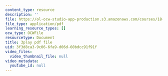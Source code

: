 ```yaml
---
content_type: resource
description: ''
file: https://ol-ocw-studio-app-production.s3.amazonaws.com/courses/18-03sc-differential-equations-fall-2011/3f3d8ca39c066fa9d06d60bdcc91f91f_4gJLEYc3p5w.pdf
file_type: application/pdf
learning_resource_types: []
ocw_type: OCWFile
resourcetype: Document
title: 3play pdf file
uid: 3f3d8ca3-9c06-6fa9-d06d-60bdcc91f91f
video_files:
  video_thumbnail_file: null
video_metadata:
  youtube_id: null
---
```

